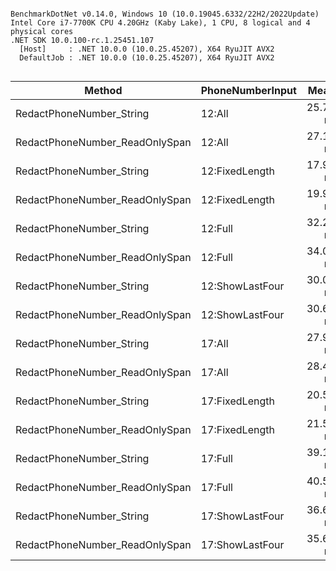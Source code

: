 ```

BenchmarkDotNet v0.14.0, Windows 10 (10.0.19045.6332/22H2/2022Update)
Intel Core i7-7700K CPU 4.20GHz (Kaby Lake), 1 CPU, 8 logical and 4 physical cores
.NET SDK 10.0.100-rc.1.25451.107
  [Host]     : .NET 10.0.0 (10.0.25.45207), X64 RyuJIT AVX2
  DefaultJob : .NET 10.0.0 (10.0.25.45207), X64 RyuJIT AVX2


```
| Method                         | PhoneNumberInput | Mean     | Error    | StdDev   | Gen0   | Allocated |
|------------------------------- |----------------- |---------:|---------:|---------:|-------:|----------:|
| RedactPhoneNumber_String       | 12:All           | 25.79 ns | 0.213 ns | 0.189 ns | 0.0115 |      48 B |
| RedactPhoneNumber_ReadOnlySpan | 12:All           | 27.19 ns | 0.234 ns | 0.195 ns | 0.0114 |      48 B |
| RedactPhoneNumber_String       | 12:FixedLength   | 17.91 ns | 0.072 ns | 0.064 ns |      - |         - |
| RedactPhoneNumber_ReadOnlySpan | 12:FixedLength   | 19.97 ns | 0.077 ns | 0.072 ns |      - |         - |
| RedactPhoneNumber_String       | 12:Full          | 32.27 ns | 0.102 ns | 0.080 ns | 0.0114 |      48 B |
| RedactPhoneNumber_ReadOnlySpan | 12:Full          | 34.03 ns | 0.156 ns | 0.146 ns | 0.0114 |      48 B |
| RedactPhoneNumber_String       | 12:ShowLastFour  | 30.07 ns | 0.125 ns | 0.117 ns | 0.0114 |      48 B |
| RedactPhoneNumber_ReadOnlySpan | 12:ShowLastFour  | 30.60 ns | 0.115 ns | 0.090 ns | 0.0114 |      48 B |
| RedactPhoneNumber_String       | 17:All           | 27.96 ns | 0.138 ns | 0.129 ns | 0.0134 |      56 B |
| RedactPhoneNumber_ReadOnlySpan | 17:All           | 28.43 ns | 0.110 ns | 0.091 ns | 0.0134 |      56 B |
| RedactPhoneNumber_String       | 17:FixedLength   | 20.54 ns | 0.076 ns | 0.063 ns |      - |         - |
| RedactPhoneNumber_ReadOnlySpan | 17:FixedLength   | 21.56 ns | 0.029 ns | 0.024 ns |      - |         - |
| RedactPhoneNumber_String       | 17:Full          | 39.14 ns | 0.154 ns | 0.128 ns | 0.0134 |      56 B |
| RedactPhoneNumber_ReadOnlySpan | 17:Full          | 40.55 ns | 0.190 ns | 0.177 ns | 0.0134 |      56 B |
| RedactPhoneNumber_String       | 17:ShowLastFour  | 36.65 ns | 0.230 ns | 0.203 ns | 0.0134 |      56 B |
| RedactPhoneNumber_ReadOnlySpan | 17:ShowLastFour  | 35.63 ns | 0.153 ns | 0.128 ns | 0.0134 |      56 B |
